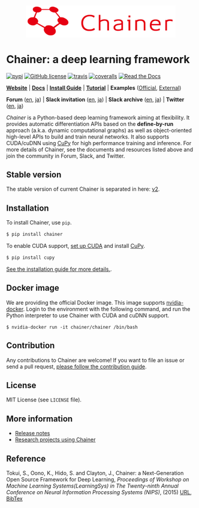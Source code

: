 <div align="center"><img src="docs/image/chainer_red_h.png" width="400"/></div>

# Chainer: a deep learning framework

[![pypi](https://img.shields.io/pypi/v/chainer.svg)](https://pypi.python.org/pypi/chainer)
[![GitHub license](https://img.shields.io/github/license/chainer/chainer.svg)](https://github.com/chainer/chainer)
[![travis](https://img.shields.io/travis/chainer/chainer/master.svg)](https://travis-ci.org/chainer/chainer)
[![coveralls](https://img.shields.io/coveralls/chainer/chainer.svg)](https://coveralls.io/github/chainer/chainer)
[![Read the Docs](https://readthedocs.org/projects/chainer/badge/?version=stable)](https://docs.chainer.org/en/stable/?badge=stable)

[**Website**](https://chainer.org/)
| [**Docs**](https://docs.chainer.org/en/stable/)
| [**Install Guide**](https://docs.chainer.org/en/stable/install.html)
| [**Tutorial**](https://docs.chainer.org/en/stable/tutorial/)
| **Examples** ([Official](https://github.com/chainer/chainer/blob/master/examples), [External](https://github.com/chainer/chainer/wiki/External-examples))

**Forum** ([en](https://groups.google.com/forum/#!forum/chainer), [ja](https://groups.google.com/forum/#!forum/chainer-jp))
| **Slack invitation** ([en](https://bit.ly/chainer-slack), [ja](https://bit.ly/chainer-jp-slack))
| **Slack archive** ([en](https://chainer.slackarchive.io), [ja](https://chainer-jp.slackarchive.io))
| **Twitter** ([en](https://twitter.com/ChainerOfficial), [ja](https://twitter.com/ChainerJP))

*Chainer* is a Python-based deep learning framework aiming at flexibility.
It provides automatic differentiation APIs based on the **define-by-run** approach (a.k.a. dynamic computational graphs) as well as object-oriented high-level APIs to build and train neural networks.
It also supports CUDA/cuDNN using [CuPy](https://github.com/cupy/cupy) for high performance training and inference.
For more details of Chainer, see the documents and resources listed above and join the community in Forum, Slack, and Twitter.

## Stable version

The stable version of current Chainer is separated in here: [v2](https://github.com/chainer/chainer/tree/v2).

## Installation

To install Chainer, use `pip`.

```sh
$ pip install chainer
```

To enable CUDA support, [set up CUDA](http://docs.nvidia.com/cuda/index.html#installation-guides) and install [CuPy](https://github.com/cupy/cupy).

```sh
$ pip install cupy
```

[See the installation guide for more details.](https://docs.chainer.org/en/stable/install.html).


## Docker image

We are providing the official Docker image.
This image supports [nvidia-docker](https://github.com/NVIDIA/nvidia-docker).
Login to the environment with the following command, and run the Python interpreter to use Chainer with CUDA and cuDNN support.

```
$ nvidia-docker run -it chainer/chainer /bin/bash
```


## Contribution

Any contributions to Chainer are welcome!
If you want to file an issue or send a pull request, [please follow the contribution guide](https://docs.chainer.org/en/stable/contribution.html).


## License

MIT License (see `LICENSE` file).


## More information

- [Release notes](https://github.com/chainer/chainer/releases)
- [Research projects using Chainer](https://github.com/chainer/chainer/wiki/Research-projects-using-Chainer)


## Reference

Tokui, S., Oono, K., Hido, S. and Clayton, J.,
Chainer: a Next-Generation Open Source Framework for Deep Learning,
*Proceedings of Workshop on Machine Learning Systems(LearningSys) in
The Twenty-ninth Annual Conference on Neural Information Processing Systems (NIPS)*, (2015)
[URL](http://learningsys.org/papers/LearningSys_2015_paper_33.pdf), [BibTex](chainer_bibtex.txt)
